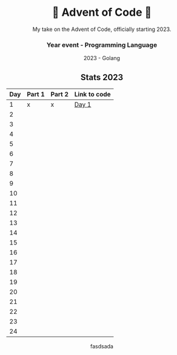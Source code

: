 <div align='center'>
  <h1>🎄 Advent of Code 🎄</h1>
  My take on the Advent of Code, officially starting 2023.
  
  ### Year event - Programming Language
  2023 - Golang
  
  
  ## Stats 2023
  
  | Day 	| Part 1 	| Part 2 	| Link to code 	|
  |-----	|--------	|--------	|--------------	|
  | 1   	| x      	| x      	| [Day 1](https://github.com/ahenningsson/aoc/tree/main/2023/day1)             	|
  | 2   	|        	|        	|              	|
  | 3   	|        	|        	|              	|
  | 4   	|        	|        	|              	|
  | 5   	|        	|        	|              	|
  | 6   	|        	|        	|              	|
  | 7   	|        	|        	|              	|
  | 8   	|        	|        	|              	|
  | 9   	|        	|        	|              	|
  | 10  	|        	|        	|              	|
  | 11  	|        	|        	|              	|
  | 12  	|        	|        	|              	|
  | 13  	|        	|        	|              	|
  | 14  	|        	|        	|              	|
  | 15  	|        	|        	|              	|
  | 16  	|        	|        	|              	|
  | 17  	|        	|        	|              	|
  | 18  	|        	|        	|              	|
  | 19  	|        	|        	|              	|
  | 20  	|        	|        	|              	|
  | 21  	|        	|        	|              	|
  | 22  	|        	|        	|              	|
  | 23  	|        	|        	|              	|
  | 24  	|        	|        	|              	|
</div>

<p align='center'>
  fasdsada
</p>
